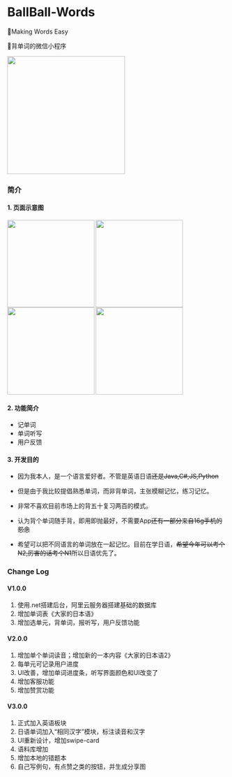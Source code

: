 # BallBall-Words
:bow:Making Words Easy

:pencil:背单词的微信小程序

<img align="center" width="270"  src="https://github.com/restress/BallBall-Words/blob/master/images/icon.png">


### 简介
#### 1. 页面示意图

<img align="left" width="200"  src="https://github.com/restress/BallBall-Words/blob/master/images/example2.PNG">
<img width="200"  src="https://github.com/restress/BallBall-Words/blob/master/images/example1.PNG">
<img align="left" width="200" src="https://github.com/restress/BallBall-Words/blob/master/images/example4.PNG">
<img width="200"  src="https://github.com/restress/BallBall-Words/blob/master/images/example3.PNG">



#### 2. 功能简介
* 记单词
* 单词听写
* 用户反馈

#### 3. 开发目的

* 因为我本人，是一个语言爱好者。不管是英语日语~~还是Java,C#,JS,Python~~

* 但是由于我比较提倡熟悉单词，而非背单词，主张模糊记忆，练习记忆。
  
* 非常不喜欢目前市场上的背五十复习两百的模式。
  
* 认为背个单词随手背，即用即抛最好，不需要App~~还有一部分来自16g手机的怨念~~
  
* 希望可以把不同语言的单词放在一起记忆。目前在学日语，~~希望今年可以考个N2,厉害的话考个N1~~所以日语优先了。
### Change Log
#### V1.0.0

1. 使用.net搭建后台，阿里云服务器搭建基础的数据库
2. 增加单词表《大家的日本语》
3. 增加选单元，背单词，报听写，用户反馈功能


#### V2.0.0

1. 增加单个单词读音；增加新的一本内容《大家的日本语2》
2. 每单元可记录用户进度
3. UI改善，增加单词进度条，听写界面颜色和UI改变了
4. 增加客服功能
5. 增加赞赏功能

#### V3.0.0

1. 正式加入英语板块
2. 日语单词加入“相同汉字”模块，标注读音和汉字
3. UI重新设计，增加swipe-card
4. 语料库增加
5. 增加本地的错题本
6. 自己写例句，有点赞之类的按钮，并生成分享图